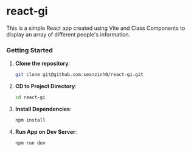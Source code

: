 # react-gi

This is a simple React app created using Vite and Class Components to display an array of different people's information.

### Getting Started

1. **Clone the repository**:
   ```bash
   git clone git@github.com:seanzinh0/react-gi.git
   
2. **CD to Project Directory**: 
    ```bash
   cd react-gi
 
3. **Install Dependencies**:
   ```bash
   npm install
   
4. **Run App on Dev Server**:
    ```bash
   npm run dev